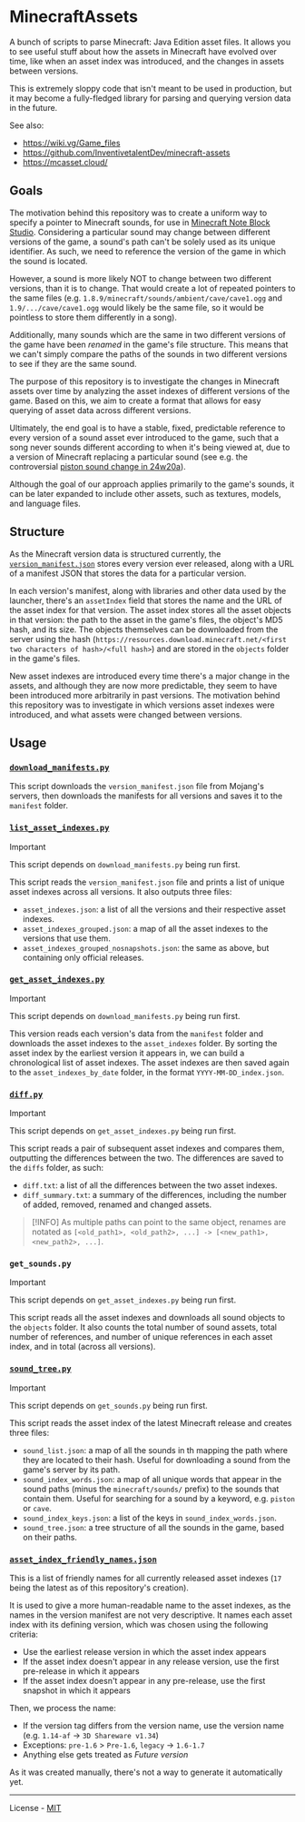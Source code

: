 # MinecraftAssets

A bunch of scripts to parse Minecraft: Java Edition asset files. It allows you to see useful stuff about how the assets in Minecraft have evolved over time, like when an asset index was introduced, and the changes in assets between versions.

This is extremely sloppy code that isn't meant to be used in production, but it may become a fully-fledged library for parsing and querying version data in the future.

See also:

-   https://wiki.vg/Game_files
-   https://github.com/InventivetalentDev/minecraft-assets
-   https://mcasset.cloud/

## Goals

The motivation behind this repository was to create a uniform way to specify a pointer to Minecraft sounds, for use in [Minecraft Note Block Studio](https://opennbs.org/). Considering a particular sound may change between different versions of the game, a sound's path can't be solely used as its unique identifier. As such, we need to reference the version of the game in which the sound is located.

However, a sound is more likely NOT to change between two different versions, than it is to change. That would create a lot of repeated pointers to the same files (e.g. `1.8.9/minecraft/sounds/ambient/cave/cave1.ogg` and `1.9/.../cave/cave1.ogg` would likely be the same file, so it would be pointless to store them differently in a song).

Additionally, many sounds which are the same in two different versions of the game have been _renamed_ in the game's file structure. This means that we can't simply compare the paths of the sounds in two different versions to see if they are the same sound.

The purpose of this repository is to investigate the changes in Minecraft assets over time by analyzing the asset indexes of different versions of the game. Based on this, we aim to create a format that allows for easy querying of asset data across different versions.

Ultimately, the end goal is to have a stable, fixed, predictable reference to every version of a sound asset ever introduced to the game, such that a song never sounds different according to when it's being viewed at, due to a version of Minecraft replacing a particular sound (see e.g. the controversial [piston sound change in 24w20a](https://minecraft.wiki/w/Java_Edition_24w20a#Sounds)).

Although the goal of our approach applies primarily to the game's sounds, it can be later expanded to include other assets, such as textures, models, and language files.

## Structure

As the Minecraft version data is structured currently, the [`version_manifest.json`](https://piston-meta.mojang.com/mc/game/version_manifest_v2.json) stores every version ever released, along with a URL of a manifest JSON that stores the data for a particular version.

In each version's manifest, along with libraries and other data used by the launcher, there's an `assetIndex` field that stores the name and the URL of the asset index for that version. The asset index stores all the asset objects in that version: the path to the asset in the game's files, the object's MD5 hash, and its size. The objects themselves can be downloaded from the server using the hash (`https://resources.download.minecraft.net/<first two characters of hash>/<full hash>`) and are stored in the `objects` folder in the game's files.

New asset indexes are introduced every time there's a major change in the assets, and although they are now more predictable, they seem to have been introduced more arbitrarily in past versions. The motivation behind this repository was to investigate in which versions asset indexes were introduced, and what assets were changed between versions.

## Usage

### [`download_manifests.py`](download_manifests.py)

This script downloads the `version_manifest.json` file from Mojang's servers, then downloads the manifests for all versions and saves it to the `manifest` folder.

### [`list_asset_indexes.py`](list_asset_indexes.py)

> [!IMPORTANT]
> This script depends on `download_manifests.py` being run first.

This script reads the `version_manifest.json` file and prints a list of unique asset indexes across all versions. It also outputs three files:

-   `asset_indexes.json`: a list of all the versions and their respective asset indexes.
-   `asset_indexes_grouped.json`: a map of all the asset indexes to the versions that use them.
-   `asset_indexes_grouped_nosnapshots.json`: the same as above, but containing only official releases.

### [`get_asset_indexes.py`](get_asset_indexes.py)

> [!IMPORTANT]
> This script depends on `download_manifests.py` being run first.

This version reads each version's data from the `manifest` folder and downloads the asset indexes to the `asset_indexes` folder. By sorting the asset index by the earliest version it appears in, we can build a chronological list of asset indexes. The asset indexes are then saved again to the `asset_indexes_by_date` folder, in the format `YYYY-MM-DD_index.json`.

### [`diff.py`](diff.py)

> [!IMPORTANT]
> This script depends on `get_asset_indexes.py` being run first.

This script reads a pair of subsequent asset indexes and compares them, outputting the differences between the two. The differences are saved to the `diffs` folder, as such:

-   `diff.txt`: a list of all the differences between the two asset indexes.
-   `diff_summary.txt`: a summary of the differences, including the number of added, removed, renamed and changed assets.

> [!INFO]
> As multiple paths can point to the same object, renames are notated as `[<old_path1>, <old_path2>, ...] -> [<new_path1>, <new_path2>, ...]`.

### `get_sounds.py`

> [!IMPORTANT]
> This script depends on `get_asset_indexes.py` being run first.

This script reads all the asset indexes and downloads all sound objects to the `objects` folder. It also counts the total number of sound assets, total number of references, and number of unique references in each asset index, and in total (across all versions).

### [`sound_tree.py`](sound_tree.py)

> [!IMPORTANT]
> This script depends on `get_sounds.py` being run first.

This script reads the asset index of the latest Minecraft release and creates three files:

-   `sound_list.json`: a map of all the sounds in th mapping the path where they are located to their hash. Useful for downloading a sound from the game's server by its path.
-   `sound_index_words.json`: a map of all unique words that appear in the sound paths (minus the `minecraft/sounds/` prefix) to the sounds that contain them. Useful for searching for a sound by a keyword, e.g. `piston` or `cave`.
-   `sound_index_keys.json`: a list of the keys in `sound_index_words.json`.
-   `sound_tree.json`: a tree structure of all the sounds in the game, based on their paths.

### [`asset_index_friendly_names.json`](asset_index_friendly_names.json)

This is a list of friendly names for all currently released asset indexes (`17` being the latest as of this repository's creation).

It is used to give a more human-readable name to the asset indexes, as the names in the version manifest are not very descriptive. It names each asset index with its defining version, which was chosen using the following criteria:

-   Use the earliest release version in which the asset index appears
-   If the asset index doesn't appear in any release version, use the first pre-release in which it appears
-   If the asset index doesn't appear in any pre-release, use the first snapshot in which it appears

Then, we process the name:

-   If the version tag differs from the version name, use the version name (e.g. `1.14-af` -> `3D Shareware v1.34`)
-   Exceptions: `pre-1.6` > `Pre-1.6`, `legacy` -> `1.6-1.7`
-   Anything else gets treated as _Future version_

As it was created manually, there's not a way to generate it automatically yet.

---

License - [MIT](LICENSE)
